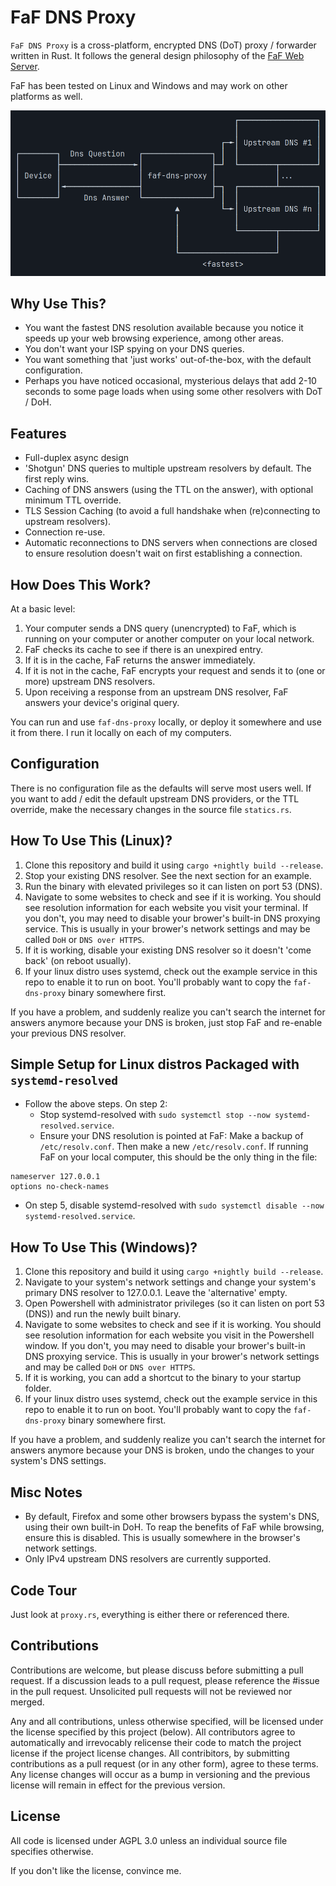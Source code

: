 # FaF DNS Proxy

`FaF DNS Proxy` is a cross-platform, encrypted DNS (DoT) proxy / forwarder written in Rust. It follows the general design philosophy of the [FaF Web Server](https://www.github.com/errantmind/faf).

FaF has been tested on Linux and Windows and may work on other platforms as well.

![](diagram.png)

## Why Use This?

- You want the fastest DNS resolution available because you notice it speeds up your web browsing experience, among other areas.
- You don't want your ISP spying on your DNS queries.
- You want something that 'just works' out-of-the-box, with the default configuration.
- Perhaps you have noticed occasional, mysterious delays that add 2-10 seconds to some page loads when using some other resolvers with DoT / DoH.

## Features

- Full-duplex async design
- 'Shotgun' DNS queries to multiple upstream resolvers by default. The first reply wins.
- Caching of DNS answers (using the TTL on the answer), with optional minimum TTL override.
- TLS Session Caching (to avoid a full handshake when (re)connecting to upstream resolvers).
- Connection re-use.
- Automatic reconnections to DNS servers when connections are closed to ensure resolution doesn't wait on first establishing a connection.

## How Does This Work?

At a basic level:

1. Your computer sends a DNS query (unencrypted) to FaF, which is running on your computer or another computer on your local network.
2. FaF checks its cache to see if there is an unexpired entry.
3. If it is in the cache, FaF returns the answer immediately.
4. If it is not in the cache, FaF encrypts your request and sends it to (one or more) upstream DNS resolvers.
5. Upon receiving a response from an upstream DNS resolver, FaF answers your device's original query.

You can run and use `faf-dns-proxy` locally, or deploy it somewhere and use it from there. I run it locally on each of my computers.

## Configuration

There is no configuration file as the defaults will serve most users well. If you want to add / edit the default upstream DNS providers, or the TTL override, make the necessary changes in the source file `statics.rs`.

## How To Use This (Linux)?

1. Clone this repository and build it using `cargo +nightly build --release`.
2. Stop your existing DNS resolver. See the next section for an example.
3. Run the binary with elevated privileges so it can listen on port 53 (DNS).
4. Navigate to some websites to check and see if it is working. You should see resolution information for each website you visit your terminal. If you don't, you may need to disable your brower's built-in DNS proxying service. This is usually in your brower's network settings and may be called `DoH` or `DNS over HTTPS`.
5. If it is working, disable your existing DNS resolver so it doesn't 'come back' (on reboot usually).
6. If your linux distro uses systemd, check out the example service in this repo to enable it to run on boot. You'll probably want to copy the `faf-dns-proxy` binary somewhere first.

If you have a problem, and suddenly realize you can't search the internet for answers anymore because your DNS is broken, just stop FaF and re-enable your previous DNS resolver.

## Simple Setup for Linux distros Packaged with `systemd-resolved`

- Follow the above steps. On step 2:
  - Stop systemd-resolved with `sudo systemctl stop --now systemd-resolved.service`.
  - Ensure your DNS resolution is pointed at FaF: Make a backup of `/etc/resolv.conf`. Then make a new `/etc/resolv.conf`. If running FaF on your local computer, this should be the only thing in the file:

```
nameserver 127.0.0.1
options no-check-names
```

- On step 5, disable systemd-resolved with `sudo systemctl disable --now systemd-resolved.service`.

## How To Use This (Windows)?

1. Clone this repository and build it using `cargo +nightly build --release`.
2. Navigate to your system's network settings and change your system's primary DNS resolver to 127.0.0.1. Leave the 'alternative' empty.
3. Open Powershell with administrator privileges (so it can listen on port 53 (DNS)) and run the newly built binary.
4. Navigate to some websites to check and see if it is working. You should see resolution information for each website you visit in the Powershell window. If you don't, you may need to disable your brower's built-in DNS proxying service. This is usually in your brower's network settings and may be called `DoH` or `DNS over HTTPS`.
5. If it is working, you can add a shortcut to the binary to your startup folder.
6. If your linux distro uses systemd, check out the example service in this repo to enable it to run on boot. You'll probably want to copy the `faf-dns-proxy` binary somewhere first.

If you have a problem, and suddenly realize you can't search the internet for answers anymore because your DNS is broken, undo the changes to your system's DNS settings.

## Misc Notes

- By default, Firefox and some other browsers bypass the system's DNS, using their own built-in DoH. To reap the benefits of FaF while browsing, ensure this is disabled. This is usually somewhere in the browser's network settings.
- Only IPv4 upstream DNS resolvers are currently supported.

## Code Tour

Just look at `proxy.rs`, everything is either there or referenced there.

## Contributions

Contributions are welcome, but please discuss before submitting a pull request. If a discussion leads to a pull request, please reference the \#issue in the pull request. Unsolicited pull requests will not be reviewed nor merged.

Any and all contributions, unless otherwise specified, will be licensed under the license specified by this project (below). All contributors agree to automatically and irrevocably relicense their code to match the project license if the project license changes. All contribitors, by submitting contributions as a pull request (or in any other form), agree to these terms. Any license changes will occur as a bump in versioning and the previous license will remain in effect for the previous version.

## License

All code is licensed under AGPL 3.0 unless an individual source file specifies otherwise.

If you don't like the license, convince me.
